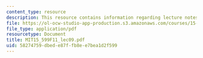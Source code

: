 ```yaml
---
content_type: resource
description: This resource contains information regarding lecture notes.
file: https://ol-ocw-studio-app-production.s3.amazonaws.com/courses/15-599-workshop-in-it-collaborative-innovation-networks-fall-2011/58274759dbede87ffb8ee7bea1d2f599_MIT15_599F11_lec09.pdf
file_type: application/pdf
resourcetype: Document
title: MIT15_599F11_lec09.pdf
uid: 58274759-dbed-e87f-fb8e-e7bea1d2f599
---
```

